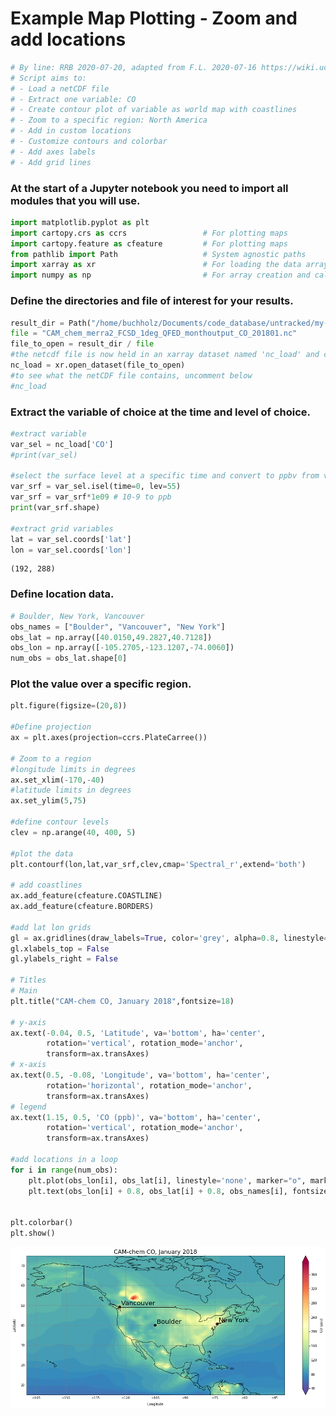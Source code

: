 # Example Map Plotting - Zoom and add locations


```python
# By line: RRB 2020-07-20, adapted from F.L. 2020-07-16 https://wiki.ucar.edu/display/MUSICA/Plot+output+with+Python
# Script aims to:
# - Load a netCDF file
# - Extract one variable: CO
# - Create contour plot of variable as world map with coastlines
# - Zoom to a specific region: North America
# - Add in custom locations
# - Customize contours and colorbar
# - Add axes labels
# - Add grid lines
```

### At the start of a Jupyter notebook you need to import all modules that you will use.


```python
import matplotlib.pyplot as plt
import cartopy.crs as ccrs                 # For plotting maps
import cartopy.feature as cfeature         # For plotting maps
from pathlib import Path                   # System agnostic paths
import xarray as xr                        # For loading the data arrays
import numpy as np                         # For array creation and calculations
```

### Define the directories and file of interest for your results.


```python
result_dir = Path("/home/buchholz/Documents/code_database/untracked/my-notebook/CAM_Chem_examples")
file = "CAM_chem_merra2_FCSD_1deg_QFED_monthoutput_CO_201801.nc"
file_to_open = result_dir / file
#the netcdf file is now held in an xarray dataset named 'nc_load' and can be referenced later in the notebook
nc_load = xr.open_dataset(file_to_open)
#to see what the netCDF file contains, uncomment below
#nc_load
```

### Extract the variable of choice at the time and level of choice.


```python
#extract variable
var_sel = nc_load['CO']
#print(var_sel)

#select the surface level at a specific time and convert to ppbv from vmr
var_srf = var_sel.isel(time=0, lev=55)
var_srf = var_srf*1e09 # 10-9 to ppb
print(var_srf.shape)

#extract grid variables
lat = var_sel.coords['lat']
lon = var_sel.coords['lon']
```

    (192, 288)


### Define location data.


```python
# Boulder, New York, Vancouver
obs_names = ["Boulder", "Vancouver", "New York"]
obs_lat = np.array([40.0150,49.2827,40.7128])
obs_lon = np.array([-105.2705,-123.1207,-74.0060])
num_obs = obs_lat.shape[0]
```

### Plot the value over a specific region.


```python
plt.figure(figsize=(20,8))

#Define projection
ax = plt.axes(projection=ccrs.PlateCarree())

# Zoom to a region
#longitude limits in degrees
ax.set_xlim(-170,-40)
#latitude limits in degrees
ax.set_ylim(5,75)

#define contour levels
clev = np.arange(40, 400, 5)

#plot the data
plt.contourf(lon,lat,var_srf,clev,cmap='Spectral_r',extend='both')

# add coastlines
ax.add_feature(cfeature.COASTLINE)
ax.add_feature(cfeature.BORDERS)

#add lat lon grids
gl = ax.gridlines(draw_labels=True, color='grey', alpha=0.8, linestyle='--')
gl.xlabels_top = False
gl.ylabels_right = False

# Titles
# Main
plt.title("CAM-chem CO, January 2018",fontsize=18)

# y-axis
ax.text(-0.04, 0.5, 'Latitude', va='bottom', ha='center',
        rotation='vertical', rotation_mode='anchor',
        transform=ax.transAxes)
# x-axis
ax.text(0.5, -0.08, 'Longitude', va='bottom', ha='center',
        rotation='horizontal', rotation_mode='anchor',
        transform=ax.transAxes)
# legend
ax.text(1.15, 0.5, 'CO (ppb)', va='bottom', ha='center',
        rotation='vertical', rotation_mode='anchor',
        transform=ax.transAxes)

#add locations in a loop
for i in range(num_obs):
    plt.plot(obs_lon[i], obs_lat[i], linestyle='none', marker="o", markersize=8, alpha=0.8, c="black", markeredgecolor="black", markeredgewidth=1, transform=ccrs.PlateCarree())
    plt.text(obs_lon[i] + 0.8, obs_lat[i] + 0.8, obs_names[i], fontsize=20, horizontalalignment='left', transform=ccrs.PlateCarree())


plt.colorbar()
plt.show() 
```


![png](plot_map_basic_co_cbar_region_points_files/plot_map_basic_co_cbar_region_points_11_0.png)



```python

```
